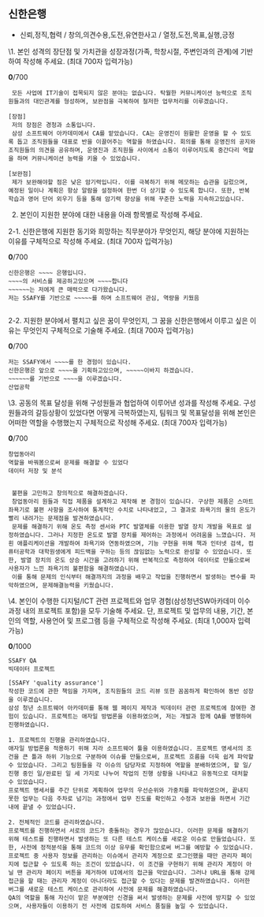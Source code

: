 ## 신한은행

- 신뢰,정직,협력 / 창의,의견수용,도전,유연한사고 / 열정,도전,목표,실행,긍정

\1. 본인 성격의 장단점 및 가치관을 성장과정(가족, 학창시절, 주변인과의 관계)에 기반하여 작성해 주세요. (최대 700자 입력가능)

**0**/700

```
 모든 사업에 IT기술이 접목되지 않은 분야는 없습니다. 탁월한 커뮤니케이션 능력으로 조직원들과의 대인관계를 형성하며, 보완점을 극복하여 철저한 업무처리를 이루겠습니다.

[장점]
 저의 장점은 경청과 소통입니다.
 삼성 소프트웨어 아카데미에서 CA를 맡았습니다. CA는 운영진이 원활한 운영을 할 수 있도록 돕고 조직원들을 대표로 반을 이끌어주는 역할을 하였습니다. 회의를 통해 운영진의 공지와 조직원들의 의견을 공유하며, 운영진과 조직원들 사이에서 소통이 이루어지도록 중간다리 역할을 하며 커뮤니케이션 능력을 키울 수 있었습니다.
 
[보완점]
 제가 보완해야할 점은 낮은 암기력입니다. 이를 극복하기 위해 메모하는 습관을 길렀으며, 예정된 일이나 계획은 항상 알람을 설정하여 한번 더 상기할 수 있도록 합니다. 또한, 반복 학습과 영어 단어 외우기 등을 통해 암기력 향상을 위해 꾸준한 노력을 지속하고있습니다.
```





2. 본인이 지원한 분야에 대한 내용을 아래 항목별로 작성해 주세요.

2-1. 신한은행에 지원한 동기와 희망하는 직무분야가 무엇인지, 해당 분야에 지원하는 이유를 구체적으로 작성해 주세요. (최대 700자 입력가능)

**0**/700

```
신한은행은 ~~~~ 은행입니다. 
~~~~의 서비스를 제공하고있으며 ~~~~합니다
~~~~~~는 저에게 큰 매력으로 다가왔습니다.
저는 SSAFY를 기반으로 ~~~~~를 하며 소프트웨어 관심, 역량을 키웠음


```





2-2. 지원한 분야에서 펼치고 싶은 꿈이 무엇인지, 그 꿈을 신한은행에서 이루고 싶은 이유는 무엇인지 구체적으로 기술해 주세요. (최대 700자 입력가능)

**0**/700

```
저는 SSAFY에서 ~~~~를 한 경험이 있습니다.
신한은행은 앞으로 ~~~~을 기획하고있으며, ~~~~~이바지 하겠습니다.
~~~~~~를 기반으로 ~~~~을 이루겠습니다.
산업공학
```





\3. 공동의 목표 달성을 위해 구성원들과 협업하여 이루어낸 성과를 작성해 주세요.
     구성원들과의 갈등상황이 있었다면 어떻게 극복하였는지, 팀워크 및 목표달성을 위해 본인은 어떠한 역할을 수행했는지 구체적으로 작성해 주세요.
     (최대 700자 입력가능)

**0**/700

```
창업동아리
역할을 바꿔봄으로써 문제를 해결할 수 있었다
데이터 저장 및 분석


 불편을 고민하고 창의적으로 해결하겠습니다.
 창업동아리 원들과 직접 제품을 설계하고 제작해 본 경험이 있습니다. 구상한 제품은 스마트 좌욕기로 불편 사항을 조사하여 통계적인 수치로 나타내었고, 그 결과로 좌욕기의 물의 온도가 빨리 내려가는 문제점을 발견하였습니다.
 문제를 해결하기 위해 온도 측정 센서와 PTC 발열체를 이용한 발열 장치 개발을 목표로 설정하였습니다. 그러나 지정한 온도로 발열 장치를 제어하는 과정에서 어려움을 느꼈습니다. 저흰 애플리케이션을 개발하여 좌욕기와 연동하였으며, 기능 구현을 위해 책과 인터넷 검색, 컴퓨터공학과 대학원생에게 피드백을 구하는 등의 끊임없는 노력으로 완성할 수 있었습니다. 또한, 발열 장치의 온도 상승 시간을 고려하기 위해 반복적으로 측정하여 데이터로 만듦으로써 사용자가 느낀 좌욕기의 불편함을 해결하였습니다.
 이를 통해 문제의 인식부터 해결까지의 과정을 배우고 작업을 진행하면서 발생하는 변수를 파악하였으며, 문제해결능력을 키웠습니다.
```





\4. 본인이 수행한 디지털/ICT 관련 프로젝트와 업무 경험(삼성청년SW아카데미 이수 과정 내의 프로젝트 포함)을 모두 기술해 주세요.
     단, 프로젝트 및 업무의 내용, 기간, 본인의 역할, 사용언어 및 프로그램 등을 구체적으로 작성해 주세요. (최대 1,000자 입력가능)

**0**/1000

```
SSAFY QA
빅데이터 프로젝트

[SSAFY 'quality assurance']
작성한 코드에 관한 책임을 가지며, 조직원들의 코드 리뷰 또한 꼼꼼하게 확인하여 동반 성장을 이루겠습니다.
삼성 청년 소프트웨어 아카데미를 통해 웹 페이지 제작과 빅데이터 관련 프로젝트에 참여한 경험이 있습니다. 프로젝트는 애자일 방법론을 이용하였으며, 저는 개발과 함께 QA를 병행하여 진행하였습니다.

1. 프로젝트의 진행을 관리하였습니다.
애자일 방법론을 적용하기 위해 지라 소프트웨어 툴을 이용하였습니다. 프로젝트 명세서의 조건을 큰 틀과 하위 기능으로 구분하여 이슈를 만듦으로써, 프로젝트 흐름을 더욱 쉽게 파악할 수 있었습니다. 그리고 팀원들을 각 이슈의 담당자로 지정하여 역할을 분배하였으며, 할 일/진행 중인 일/완료된 일 세 가지로 나누어 작업의 진행 상황을 나타내고 유동적으로 대처할 수 있었습니다.
프로젝트 명세서를 주간 단위로 계획하여 업무의 우선순위와 가중치를 파악하였으며, 끝내지 못한 업무는 다음 주차로 넘기는 과정에서 업무 진도를 확인하고 수정과 보완을 하면서 기간 내에 끝낼 수 있었습니다.

2. 전체적인 코드를 관리하였습니다.
프로젝트를 진행하면서 서로의 코드가 충돌하는 경우가 많았습니다. 이러한 문제를 해결하기 위해 테스트를 진행하면서 발생하는 또 다른 테스트 케이스를 새로운 이슈로 만들었습니다. 또한, 사전에 정적분석을 통해 코드의 이상 유무를 확인함으로써 버그를 예방할 수 있었습니다.
프로젝트 중 사용자 정보를 관리하는 이슈에서 관리자 계정으로 로그인했을 때만 관리자 페이지에 접근할 수 있도록 하는 조건이 있었습니다. 이 조건을 구현하기 위해 관리자 계정이 아닐 땐 관리자 페이지 버튼을 제거하여 UI에서의 접근을 막았습니다. 그러나 URL을 통해 강제 접근을 할 때는 관리자 계정이 아니더라도 접근할 수 있다는 문제를 발견하였습니다. 이러한 버그를 새로운 테스트 케이스로 관리하여 사전에 문제를 해결하였습니다.
QA의 역할을 통해 자신이 맡은 부분에만 신경을 써서 발생하는 문제를 사전에 방지할 수 있었으며, 사용자들이 이용하기 전 사전에 검토하여 서비스 품질을 높일 수 있었습니다.

```

